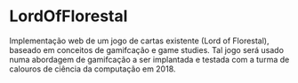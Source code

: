 # LordOfFlorestal
Implementação web de um jogo de cartas existente (Lord of Florestal), baseado em conceitos de gamifcação e game studies. Tal jogo será usado numa abordagem de gamifcação a ser implantada e testada com a turma de calouros de ciência da computação em 2018.
